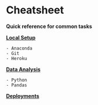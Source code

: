 # Cheatsheet

**Quick reference for common tasks**

**[Local Setup](https://github.com/travisdharry/Cheatsheet/blob/main/LocalSetup.md)**

    - Anaconda  
    - Git  
    - Heroku  


**[Data Analysis](https://github.com/travisdharry/Cheatsheet/blob/main/DataAnalysis.ipynb)**

    - Python  
    - Pandas  


**[Deployments](https://github.com/travisdharry/Cheatsheet/blob/main/Deployments.md)**



